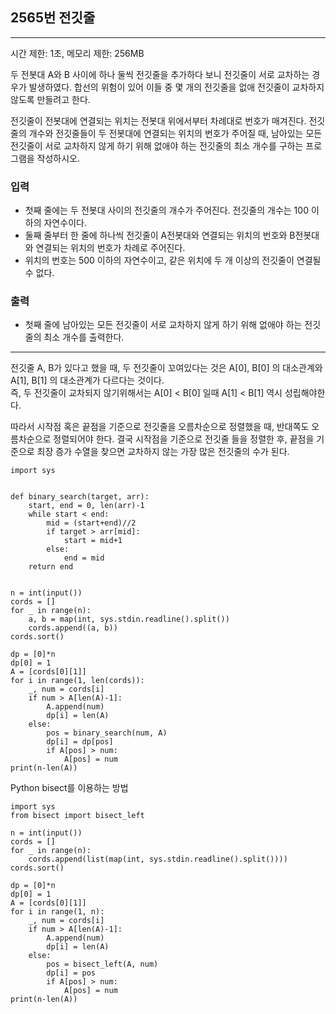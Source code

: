 ## 2565번 전깃줄

---

시간 제한: 1초, 메모리 제한: 256MB

두 전봇대 A와 B 사이에 하나 둘씩 전깃줄을 추가하다 보니 전깃줄이 서로 교차하는 경우가 발생하였다. 합선의 위험이 있어 이들 중 몇 개의 전깃줄을 없애 전깃줄이 교차하지 않도록 만들려고 한다.

전깃줄이 전봇대에 연결되는 위치는 전봇대 위에서부터 차례대로 번호가 매겨진다. 전깃줄의 개수와 전깃줄들이 두 전봇대에 연결되는 위치의 번호가 주어질 때, 남아있는 모든 전깃줄이 서로 교차하지 않게 하기 위해 없애야 하는 전깃줄의 최소 개수를 구하는 프로그램을 작성하시오.

### 입력

- 첫째 줄에는 두 전봇대 사이의 전깃줄의 개수가 주어진다. 전깃줄의 개수는 100 이하의 자연수이다. 
- 둘째 줄부터 한 줄에 하나씩 전깃줄이 A전봇대와 연결되는 위치의 번호와 B전봇대와 연결되는 위치의 번호가 차례로 주어진다. 
- 위치의 번호는 500 이하의 자연수이고, 같은 위치에 두 개 이상의 전깃줄이 연결될 수 없다.

### 출력

- 첫째 줄에 남아있는 모든 전깃줄이 서로 교차하지 않게 하기 위해 없애야 하는 전깃줄의 최소 개수를 출력한다.

---

전깃줄 A, B가 있다고 했을 때, 두 전깃줄이 꼬여있다는 것은 A[0], B[0] 의 대소관계와 A[1], B[1] 의 대소관계가 다르다는 것이다.  
즉, 두 전깃줄이 교차되지 않기위해서는 A[0] < B[0] 일때 A[1] < B[1] 역시 성립해야한다.  

따라서 시작점 혹은 끝점을 기준으로 전깃줄을 오름차순으로 정렬했을 때, 반대쪽도 오름차순으로 정렬되어야 한다. 
결국 시작점을 기준으로 전깃줄 들을 정렬한 후, 끝점을 기준으로 최장 증가 수열을 찾으면 교차하지 않는 가장 많은 전깃줄의 수가 된다.

~~~
import sys


def binary_search(target, arr):
    start, end = 0, len(arr)-1
    while start < end:
        mid = (start+end)//2
        if target > arr[mid]:
            start = mid+1
        else:
            end = mid
    return end


n = int(input())
cords = []
for _ in range(n):
    a, b = map(int, sys.stdin.readline().split())
    cords.append((a, b))
cords.sort()

dp = [0]*n
dp[0] = 1
A = [cords[0][1]]
for i in range(1, len(cords)):
    _, num = cords[i]
    if num > A[len(A)-1]:
        A.append(num)
        dp[i] = len(A)
    else:
        pos = binary_search(num, A)
        dp[i] = dp[pos]
        if A[pos] > num:
            A[pos] = num
print(n-len(A))

~~~

Python bisect를 이용하는 방법

~~~
import sys
from bisect import bisect_left

n = int(input())
cords = []
for _ in range(n):
    cords.append(list(map(int, sys.stdin.readline().split())))
cords.sort()

dp = [0]*n
dp[0] = 1
A = [cords[0][1]]
for i in range(1, n):
    _, num = cords[i]
    if num > A[len(A)-1]:
        A.append(num)
        dp[i] = len(A)
    else:
        pos = bisect_left(A, num)
        dp[i] = pos
        if A[pos] > num:
            A[pos] = num
print(n-len(A))

~~~